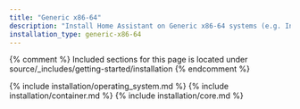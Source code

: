 ```yaml
---
title: "Generic x86-64"
description: "Install Home Assistant on Generic x86-64 systems (e.g. Intel NUC)"
installation_type: generic-x86-64
---
```

{% comment %}
Included sections for this page is located under source/_includes/getting-started/installation
{% endcomment %}

{% include installation/operating_system.md %}
{% include installation/container.md %}
{% include installation/core.md %}

